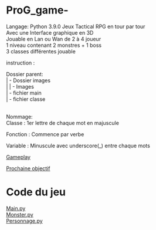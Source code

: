 # ProG_game-
Langage: Python 3.9.0 
Jeux Tactical RPG en tour par tour<br>
Avec une Interface graphique en 3D<br>
Jouable en Lan ou Wan de 2 à 4 joueur<br>
1 niveau contenant 2 monstres + 1 boss<br>
3 classes différentes jouable<br>



instruction : <br>

Dossier parent:<br>
|    -    Dossier images<br>
|         |     - Images<br>
|    -    fichier main<br>
|    -    fichier classe<br><br>

Nommage:<br>
 Classe : 1er lettre de chaque mot en majuscule<br>
 
 Fonction : Commence par verbe<br>
 
 Variable : Minuscule avec underscore(_) entre chaque mots<br>
  
<a href="https://github.com/isidars/ProG_game-/blob/main/NewGame/univers_gameplay.txt"> Gameplay </a>

<a href="https://github.com/isidars/ProG_game-/blob/main/NewGame/objectif_prochaine_reunion.txt"> Prochaine objectif </a>

# Code du jeu 
<a href="https://github.com/isidars/ProG_game-/blob/main/NewGame/Main.py"> Main.py </a><br>
<a href="https://github.com/isidars/ProG_game-/blob/branch_mino/NewGame/Monster.py"> Monster.py </a><br>
<a href="https://github.com/isidars/ProG_game-/blob/branch_mino/NewGame/Personnage.py">Personnage.py</a>

